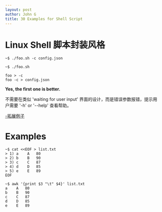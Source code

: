 ```yaml
---
layout: post
author: John G
title: 30 Examples for Shell Script
---
```


# Linux Shell 脚本封装风格

```termianl
~$ ./foo.sh -c config.json
```

```terminal
~$ ./foo.sh

foo > -c
foo -c > config.json
```

**Yes, the first one is better.**

不需要在类似 'waiting for user input' 界面的设计，而是错误参数报错，提示用户需要 '-h' or '--help' 查看帮助。

[-拓展例子](https://github.com/iatomato/scripthub/blob/master/shell-style.sh)

# Examples

```terminal
~$ cat <<EOF > list.txt
> 1) a    A   80
> 2) b    B   90
> 3) c    C   87
> 4) d    D   85
> 5) e    E   89
EOF

~$ awk '{print $3 "\t" $4}' list.txt
a    A   80
b    B   90
c    C   87
d    D   85
e    E   89
```
